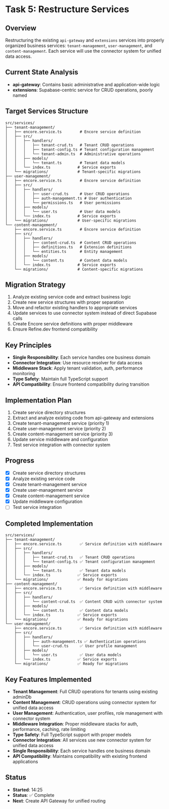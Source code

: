 # Task 5: Restructure Services

## Overview

Restructuring the existing `api-gateway` and `extensions` services into properly organized business services: `tenant-management`, `user-management`, and `content-management`. Each service will use the connector system for unified data access.

## Current State Analysis

- **api-gateway**: Contains basic administrative and application-wide logic
- **extensions**: Supabase-centric service for CRUD operations, poorly named

## Target Services Structure

```
src/services/
├── tenant-management/
│   ├── encore.service.ts        # Encore service definition
│   ├── src/
│   │   ├── handlers/
│   │   │   ├── tenant-crud.ts   # Tenant CRUD operations
│   │   │   ├── tenant-config.ts # Tenant configuration management
│   │   │   └── tenant-admin.ts  # Administrative operations
│   │   ├── models/
│   │   │   └── tenant.ts        # Tenant data models
│   │   └── index.ts            # Service exports
│   └── migrations/             # Tenant-specific migrations
├── user-management/
│   ├── encore.service.ts        # Encore service definition
│   ├── src/
│   │   ├── handlers/
│   │   │   ├── user-crud.ts     # User CRUD operations
│   │   │   ├── auth-management.ts # User authentication
│   │   │   └── permissions.ts   # User permissions
│   │   ├── models/
│   │   │   └── user.ts          # User data models
│   │   └── index.ts            # Service exports
│   └── migrations/             # User-specific migrations
└── content-management/
    ├── encore.service.ts        # Encore service definition
    ├── src/
    │   ├── handlers/
    │   │   ├── content-crud.ts  # Content CRUD operations
    │   │   ├── definitions.ts   # Extension definitions
    │   │   └── entities.ts      # Entity management
    │   ├── models/
    │   │   └── content.ts       # Content data models
    │   └── index.ts            # Service exports
    └── migrations/             # Content-specific migrations
```

## Migration Strategy

1. Analyze existing service code and extract business logic
2. Create new service structures with proper separation
3. Move and refactor existing handlers to appropriate services
4. Update services to use connector system instead of direct Supabase calls
5. Create Encore service definitions with proper middleware
6. Ensure Refine.dev frontend compatibility

## Key Principles

- **Single Responsibility**: Each service handles one business domain
- **Connector Integration**: Use resource resolver for data access
- **Middleware Stack**: Apply tenant validation, auth, performance monitoring
- **Type Safety**: Maintain full TypeScript support
- **API Compatibility**: Ensure frontend compatibility during transition

## Implementation Plan

1. Create service directory structures
2. Extract and analyze existing code from api-gateway and extensions
3. Create tenant-management service (priority 1)
4. Create user-management service (priority 2)
5. Create content-management service (priority 3)
6. Update service middleware and configuration
7. Test service integration with connector system

## Progress

- [x] Create service directory structures
- [x] Analyze existing service code
- [x] Create tenant-management service
- [x] Create user-management service
- [x] Create content-management service
- [x] Update middleware configuration
- [ ] Test service integration

## Completed Implementation

```
src/services/
├── tenant-management/
│   ├── encore.service.ts        ✅ Service definition with middleware
│   ├── src/
│   │   ├── handlers/
│   │   │   ├── tenant-crud.ts   ✅ Tenant CRUD operations
│   │   │   └── tenant-config.ts ✅ Tenant configuration management
│   │   ├── models/
│   │   │   └── tenant.ts        ✅ Tenant data models
│   │   └── index.ts            ✅ Service exports
│   └── migrations/             ✅ Ready for migrations
├── content-management/
│   ├── encore.service.ts        ✅ Service definition with middleware
│   ├── src/
│   │   ├── handlers/
│   │   │   └── content-crud.ts  ✅ Content CRUD with connector system
│   │   ├── models/
│   │   │   └── content.ts       ✅ Content data models
│   │   └── index.ts            ✅ Service exports
│   └── migrations/             ✅ Ready for migrations
└── user-management/
    ├── encore.service.ts        ✅ Service definition with middleware
    ├── src/
    │   ├── handlers/
    │   │   ├── auth-management.ts ✅ Authentication operations
    │   │   └── user-crud.ts     ✅ User profile management
    │   ├── models/
    │   │   └── user.ts          ✅ User data models
    │   └── index.ts            ✅ Service exports
    └── migrations/             ✅ Ready for migrations
```

## Key Features Implemented

- **Tenant Management**: Full CRUD operations for tenants using existing adminDb
- **Content Management**: CRUD operations using connector system for unified data access
- **User Management**: Authentication, user profiles, role management with connector system
- **Middleware Integration**: Proper middleware stacks for auth, performance, caching, rate limiting
- **Type Safety**: Full TypeScript support with proper models
- **Connector Integration**: All services use new connector system for unified data access
- **Single Responsibility**: Each service handles one business domain
- **API Compatibility**: Maintains compatibility with existing frontend applications

## Status

- **Started**: 14:25
- **Status**: ✅ Complete
- **Next**: Create API Gateway for unified routing
